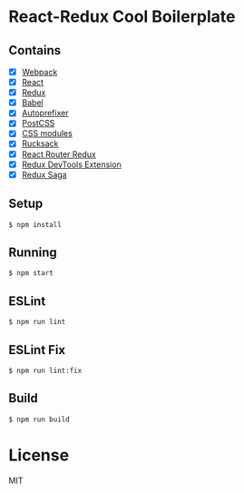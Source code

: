 
# React-Redux Cool Boilerplate

## Contains

- [x] [Webpack](https://webpack.github.io)
- [x] [React](https://facebook.github.io/react/)
- [x] [Redux](https://github.com/reactjs/redux)
- [x] [Babel](https://babeljs.io/)
- [x] [Autoprefixer](https://github.com/postcss/autoprefixer)
- [x] [PostCSS](https://github.com/postcss/postcss)
- [x] [CSS modules](https://github.com/outpunk/postcss-modules)
- [x] [Rucksack](http://simplaio.github.io/rucksack/docs)
- [x] [React Router Redux](https://github.com/reactjs/react-router-redux)
- [x] [Redux DevTools Extension](https://github.com/zalmoxisus/redux-devtools-extension)
- [x] [Redux Saga](http://yelouafi.github.io/redux-saga)

## Setup

```
$ npm install
```

## Running

```
$ npm start
```

## ESLint

```
$ npm run lint
```

## ESLint Fix

```
$ npm run lint:fix
```

## Build

```
$ npm run build
```

# License

MIT
